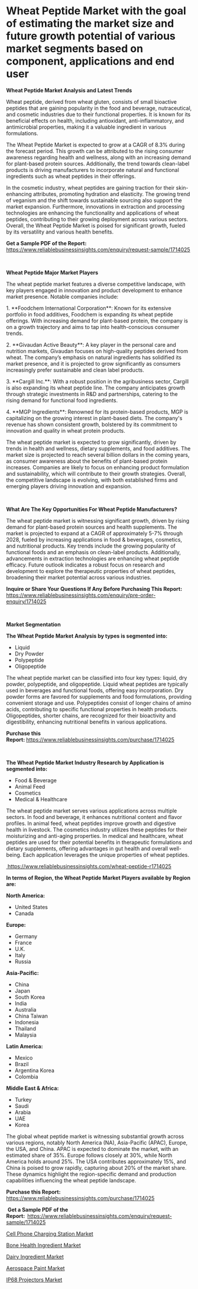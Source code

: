<p><h1>Wheat Peptide Market with the goal of estimating the market size and future growth potential of various market segments based on component, applications and end user</h1></p><p><strong>Wheat Peptide Market Analysis and Latest Trends</strong></p>
<p><p>Wheat peptide, derived from wheat gluten, consists of small bioactive peptides that are gaining popularity in the food and beverage, nutraceutical, and cosmetic industries due to their functional properties. It is known for its beneficial effects on health, including antioxidant, anti-inflammatory, and antimicrobial properties, making it a valuable ingredient in various formulations.</p><p>The Wheat Peptide Market is expected to grow at a CAGR of 8.3% during the forecast period. This growth can be attributed to the rising consumer awareness regarding health and wellness, along with an increasing demand for plant-based protein sources. Additionally, the trend towards clean-label products is driving manufacturers to incorporate natural and functional ingredients such as wheat peptides in their offerings.</p><p>In the cosmetic industry, wheat peptides are gaining traction for their skin-enhancing attributes, promoting hydration and elasticity. The growing trend of veganism and the shift towards sustainable sourcing also support the market expansion. Furthermore, innovations in extraction and processing technologies are enhancing the functionality and applications of wheat peptides, contributing to their growing deployment across various sectors. Overall, the Wheat Peptide Market is poised for significant growth, fueled by its versatility and various health benefits.</p></p>
<p><strong>Get a Sample PDF of the Report:&nbsp;</strong> <a href="https://www.reliablebusinessinsights.com/enquiry/request-sample/1714025?utm_campaign=100&utm_medium=2&utm_source=Github&utm_content=ia&utm_term=28032025&utm_id=wheat-peptide">https://www.reliablebusinessinsights.com/enquiry/request-sample/1714025</a></p>
<p>&nbsp;</p>
<p><strong>Wheat Peptide Major Market Players</strong></p>
<p><p>The wheat peptide market features a diverse competitive landscape, with key players engaged in innovation and product development to enhance market presence. Notable companies include:</p><p>1. **Foodchem International Corporation**: Known for its extensive portfolio in food additives, Foodchem is expanding its wheat peptide offerings. With increasing demand for plant-based protein, the company is on a growth trajectory and aims to tap into health-conscious consumer trends.</p><p>2. **Givaudan Active Beauty**: A key player in the personal care and nutrition markets, Givaudan focuses on high-quality peptides derived from wheat. The company’s emphasis on natural ingredients has solidified its market presence, and it is projected to grow significantly as consumers increasingly prefer sustainable and clean label products.</p><p>3. **Cargill Inc.**: With a robust position in the agribusiness sector, Cargill is also expanding its wheat peptide line. The company anticipates growth through strategic investments in R&D and partnerships, catering to the rising demand for functional food ingredients.</p><p>4. **MGP Ingredients**: Renowned for its protein-based products, MGP is capitalizing on the growing interest in plant-based diets. The company's revenue has shown consistent growth, bolstered by its commitment to innovation and quality in wheat protein products.</p><p>The wheat peptide market is expected to grow significantly, driven by trends in health and wellness, dietary supplements, and food additives. The market size is projected to reach several billion dollars in the coming years, as consumer awareness about the benefits of plant-based protein increases. Companies are likely to focus on enhancing product formulation and sustainability, which will contribute to their growth strategies. Overall, the competitive landscape is evolving, with both established firms and emerging players driving innovation and expansion.</p></p>
<p>&nbsp;</p>
<p><strong>What Are The Key Opportunities For Wheat Peptide Manufacturers?</strong></p>
<p><p>The wheat peptide market is witnessing significant growth, driven by rising demand for plant-based protein sources and health supplements. The market is projected to expand at a CAGR of approximately 5-7% through 2028, fueled by increasing applications in food & beverages, cosmetics, and nutritional products. Key trends include the growing popularity of functional foods and an emphasis on clean-label products. Additionally, advancements in extraction technologies are enhancing wheat peptide efficacy. Future outlook indicates a robust focus on research and development to explore the therapeutic properties of wheat peptides, broadening their market potential across various industries.</p></p>
<p><strong>Inquire or Share Your Questions If Any Before Purchasing This Report:</strong> <a href="https://www.reliablebusinessinsights.com/enquiry/pre-order-enquiry/1714025?utm_campaign=100&utm_medium=2&utm_source=Github&utm_content=ia&utm_term=28032025&utm_id=wheat-peptide">https://www.reliablebusinessinsights.com/enquiry/pre-order-enquiry/1714025</a></p>
<p>&nbsp;</p>
<p><strong>Market Segmentation</strong></p>
<p><strong>The Wheat Peptide Market Analysis by types is segmented into:</strong></p>
<p><ul><li>Liquid</li><li>Dry Powder</li><li>Polypeptide</li><li>Oligopeptide</li></ul></p>
<p><p>The wheat peptide market can be classified into four key types: liquid, dry powder, polypeptide, and oligopeptide. Liquid wheat peptides are typically used in beverages and functional foods, offering easy incorporation. Dry powder forms are favored for supplements and food formulations, providing convenient storage and use. Polypeptides consist of longer chains of amino acids, contributing to specific functional properties in health products. Oligopeptides, shorter chains, are recognized for their bioactivity and digestibility, enhancing nutritional benefits in various applications.</p></p>
<p><strong>Purchase this Report:&nbsp;</strong><a href="https://www.reliablebusinessinsights.com/purchase/1714025?utm_campaign=100&utm_medium=2&utm_source=Github&utm_content=ia&utm_term=28032025&utm_id=wheat-peptide">https://www.reliablebusinessinsights.com/purchase/1714025</a></p>
<p>&nbsp;</p>
<p><strong>The Wheat Peptide Market Industry Research by Application is segmented into:</strong></p>
<p><ul><li>Food & Beverage</li><li>Animal Feed</li><li>Cosmetics</li><li>Medical & Healthcare</li></ul></p>
<p><p>The wheat peptide market serves various applications across multiple sectors. In food and beverage, it enhances nutritional content and flavor profiles. In animal feed, wheat peptides improve growth and digestive health in livestock. The cosmetics industry utilizes these peptides for their moisturizing and anti-aging properties. In medical and healthcare, wheat peptides are used for their potential benefits in therapeutic formulations and dietary supplements, offering advantages in gut health and overall well-being. Each application leverages the unique properties of wheat peptides.</p></p>
<p><a href="https://www.reliablebusinessinsights.com/wheat-peptide-r1714025?utm_campaign=100&utm_medium=2&utm_source=Github&utm_content=ia&utm_term=28032025&utm_id=wheat-peptide">&nbsp;https://www.reliablebusinessinsights.com/wheat-peptide-r1714025</a></p>
<p><strong>In terms of Region, the Wheat Peptide Market Players available by Region are:</strong></p>
<p>
    <p> <strong> North America: </strong>
        <ul>
            <li>United States</li>
            <li>Canada</li>
        </ul>
        </p> 
    <p> <strong> Europe: </strong>
        <ul>
            <li>Germany</li>
            <li>France</li>
            <li>U.K.</li>
            <li>Italy</li>
            <li>Russia</li>
        </ul>
        </p> 
    <p> <strong> Asia-Pacific: </strong>
        <ul>
            <li>China</li>
            <li>Japan</li>
            <li>South Korea</li>
            <li>India</li>
            <li>Australia</li>
            <li>China Taiwan</li>
            <li>Indonesia</li>
            <li>Thailand</li>
            <li>Malaysia</li>
        </ul>
        </p> 
    <p> <strong> Latin America: </strong>
        <ul>
            <li>Mexico</li>
            <li>Brazil</li>
            <li>Argentina Korea</li>
            <li>Colombia</li>
        </ul>
        </p> 
    <p> <strong> Middle East & Africa: </strong>
        <ul>
            <li>Turkey</li>
            <li>Saudi</li>
            <li>Arabia</li>
            <li>UAE</li>
            <li>Korea</li>
        </ul>
    </p>
    </p>
<p><p>The global wheat peptide market is witnessing substantial growth across various regions, notably North America (NA), Asia-Pacific (APAC), Europe, the USA, and China. APAC is expected to dominate the market, with an estimated share of 35%. Europe follows closely at 30%, while North America holds around 25%. The USA contributes approximately 15%, and China is poised to grow rapidly, capturing about 20% of the market share. These dynamics highlight the region-specific demand and production capabilities influencing the wheat peptide landscape.</p></p>
<p><strong>Purchase this Report: </strong><a href="https://www.reliablebusinessinsights.com/purchase/1714025?utm_campaign=100&utm_medium=2&utm_source=Github&utm_content=ia&utm_term=28032025&utm_id=wheat-peptide">https://www.reliablebusinessinsights.com/purchase/1714025</a></p>
<p>&nbsp;<strong>Get a Sample PDF of the Report:&nbsp;&nbsp;</strong><a href="https://www.reliablebusinessinsights.com/enquiry/request-sample/1714025?utm_campaign=100&utm_medium=2&utm_source=Github&utm_content=ia&utm_term=28032025&utm_id=wheat-peptide">https://www.reliablebusinessinsights.com/enquiry/request-sample/1714025</a></p>
<p><strong></strong></p>
<p><p><a href="https://github.com/sternymkere4/Market-Research-Report-List-1/blob/main/cell-phone-charging-station-market.md?utm_campaign=100&utm_medium=2&utm_source=Github&utm_content=ia&utm_term=28032025&utm_id=wheat-peptide">Cell Phone Charging Station Market</a></p><p><a href="https://github.com/makzzochil/Market-Research-Report-List-1/blob/main/bone-health-ingredient-market.md?utm_campaign=100&utm_medium=2&utm_source=Github&utm_content=ia&utm_term=28032025&utm_id=wheat-peptide">Bone Health Ingredient Market</a></p><p><a href="https://github.com/heinslakey2x/Market-Research-Report-List-1/blob/main/dairy-ingredient-market.md?utm_campaign=100&utm_medium=2&utm_source=Github&utm_content=ia&utm_term=28032025&utm_id=wheat-peptide">Dairy Ingredient Market</a></p><p><a href="https://github.com/bauldlimle6h/Market-Research-Report-List-1/blob/main/aerospace-paint-market.md?utm_campaign=100&utm_medium=2&utm_source=Github&utm_content=ia&utm_term=28032025&utm_id=wheat-peptide">Aerospace Paint Market</a></p><p><a href="https://github.com/buseknoden2b/Market-Research-Report-List-1/blob/main/ip68-projectors-market.md?utm_campaign=100&utm_medium=2&utm_source=Github&utm_content=ia&utm_term=28032025&utm_id=wheat-peptide">IP68 Projectors Market</a></p></p>